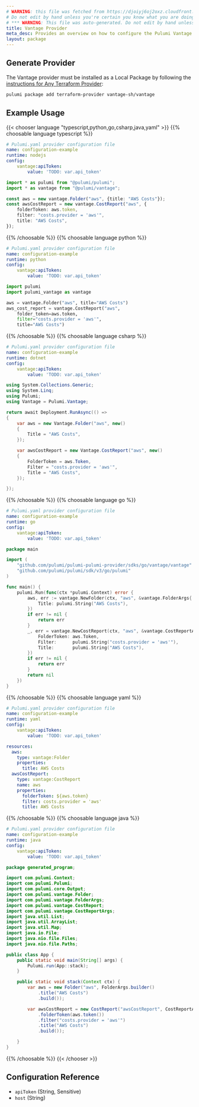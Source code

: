 ```yaml
---
# WARNING: this file was fetched from https://djoiyj6oj2oxz.cloudfront.net/docs/registry.opentofu.org/vantage-sh/vantage/0.1.57/index.md
# Do not edit by hand unless you're certain you know what you are doing!
# *** WARNING: This file was auto-generated. Do not edit by hand unless you're certain you know what you are doing! ***
title: Vantage Provider
meta_desc: Provides an overview on how to configure the Pulumi Vantage provider.
layout: package
---
```


## Generate Provider

The Vantage provider must be installed as a Local Package by following the [instructions for Any Terraform Provider](https://www.pulumi.com/registry/packages/terraform-provider/):

```bash
pulumi package add terraform-provider vantage-sh/vantage
```
## Example Usage

{{< chooser language "typescript,python,go,csharp,java,yaml" >}}
{{% choosable language typescript %}}
```yaml
# Pulumi.yaml provider configuration file
name: configuration-example
runtime: nodejs
config:
    vantage:apiToken:
        value: 'TODO: var.api_token'

```
```typescript
import * as pulumi from "@pulumi/pulumi";
import * as vantage from "@pulumi/vantage";

const aws = new vantage.Folder("aws", {title: "AWS Costs"});
const awsCostReport = new vantage.CostReport("aws", {
    folderToken: aws.token,
    filter: "costs.provider = 'aws'",
    title: "AWS Costs",
});
```
{{% /choosable %}}
{{% choosable language python %}}
```yaml
# Pulumi.yaml provider configuration file
name: configuration-example
runtime: python
config:
    vantage:apiToken:
        value: 'TODO: var.api_token'

```
```python
import pulumi
import pulumi_vantage as vantage

aws = vantage.Folder("aws", title="AWS Costs")
aws_cost_report = vantage.CostReport("aws",
    folder_token=aws.token,
    filter="costs.provider = 'aws'",
    title="AWS Costs")
```
{{% /choosable %}}
{{% choosable language csharp %}}
```yaml
# Pulumi.yaml provider configuration file
name: configuration-example
runtime: dotnet
config:
    vantage:apiToken:
        value: 'TODO: var.api_token'

```
```csharp
using System.Collections.Generic;
using System.Linq;
using Pulumi;
using Vantage = Pulumi.Vantage;

return await Deployment.RunAsync(() =>
{
    var aws = new Vantage.Folder("aws", new()
    {
        Title = "AWS Costs",
    });

    var awsCostReport = new Vantage.CostReport("aws", new()
    {
        FolderToken = aws.Token,
        Filter = "costs.provider = 'aws'",
        Title = "AWS Costs",
    });

});

```
{{% /choosable %}}
{{% choosable language go %}}
```yaml
# Pulumi.yaml provider configuration file
name: configuration-example
runtime: go
config:
    vantage:apiToken:
        value: 'TODO: var.api_token'

```
```go
package main

import (
	"github.com/pulumi/pulumi-pulumi-provider/sdks/go/vantage/vantage"
	"github.com/pulumi/pulumi/sdk/v3/go/pulumi"
)

func main() {
	pulumi.Run(func(ctx *pulumi.Context) error {
		aws, err := vantage.NewFolder(ctx, "aws", &vantage.FolderArgs{
			Title: pulumi.String("AWS Costs"),
		})
		if err != nil {
			return err
		}
		_, err = vantage.NewCostReport(ctx, "aws", &vantage.CostReportArgs{
			FolderToken: aws.Token,
			Filter:      pulumi.String("costs.provider = 'aws'"),
			Title:       pulumi.String("AWS Costs"),
		})
		if err != nil {
			return err
		}
		return nil
	})
}
```
{{% /choosable %}}
{{% choosable language yaml %}}
```yaml
# Pulumi.yaml provider configuration file
name: configuration-example
runtime: yaml
config:
    vantage:apiToken:
        value: 'TODO: var.api_token'

```
```yaml
resources:
  aws:
    type: vantage:Folder
    properties:
      title: AWS Costs
  awsCostReport:
    type: vantage:CostReport
    name: aws
    properties:
      folderToken: ${aws.token}
      filter: costs.provider = 'aws'
      title: AWS Costs
```
{{% /choosable %}}
{{% choosable language java %}}
```yaml
# Pulumi.yaml provider configuration file
name: configuration-example
runtime: java
config:
    vantage:apiToken:
        value: 'TODO: var.api_token'

```
```java
package generated_program;

import com.pulumi.Context;
import com.pulumi.Pulumi;
import com.pulumi.core.Output;
import com.pulumi.vantage.Folder;
import com.pulumi.vantage.FolderArgs;
import com.pulumi.vantage.CostReport;
import com.pulumi.vantage.CostReportArgs;
import java.util.List;
import java.util.ArrayList;
import java.util.Map;
import java.io.File;
import java.nio.file.Files;
import java.nio.file.Paths;

public class App {
    public static void main(String[] args) {
        Pulumi.run(App::stack);
    }

    public static void stack(Context ctx) {
        var aws = new Folder("aws", FolderArgs.builder()
            .title("AWS Costs")
            .build());

        var awsCostReport = new CostReport("awsCostReport", CostReportArgs.builder()
            .folderToken(aws.token())
            .filter("costs.provider = 'aws'")
            .title("AWS Costs")
            .build());

    }
}
```
{{% /choosable %}}
{{< /chooser >}}
## Configuration Reference

- `apiToken` (String, Sensitive)
- `host` (String)